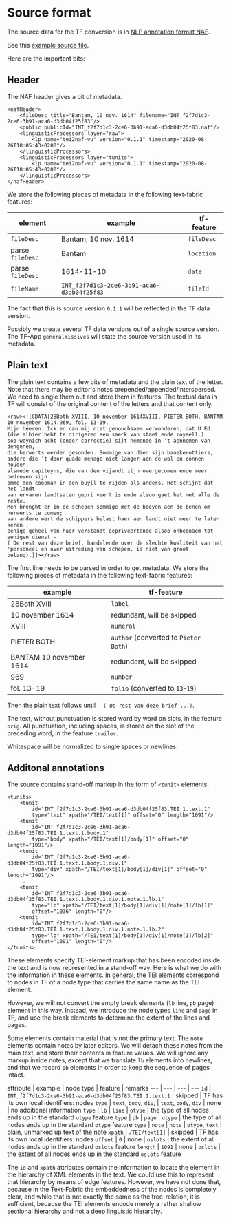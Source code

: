 # Source format

The source data for the TF conversion is in 
[NLP annotation format NAF](http://wordpress.let.vupr.nl/naf/).

See this
[example source file](https://github.com/Dans-labs/clariah-gm/blob/master/source/example.naf).

Here are the important bits:

## Header

The NAF header gives a bit of metadata.

    <nafHeader>
        <fileDesc title="Bantam, 10 nov. 1614" filename="INT_f2f7d1c3-2ce6-3b91-aca6-d3db04f25f83"/>
        <public publicId="INT_f2f7d1c3-2ce6-3b91-aca6-d3db04f25f83.naf"/>
        <linguisticProcessors layer="raw">
            <lp name="tei2naf-vu" version="0.1.1" timestamp="2020-08-26T18:05:43+0200"/>
        </linguisticProcessors>
        <linguisticProcessors layer="tunits">
            <lp name="tei2naf-vu" version="0.1.1" timestamp="2020-08-26T18:05:43+0200"/>
        </linguisticProcessors>
    </nafHeader>

We store the following pieces of metadata in the following text-fabric features:

element | example | tf-feature
--- | --- | ---
`fileDesc` | Bantam, 10 nov. 1614 | `fileDesc`
parse `fileDesc` | Bantam | `location`
parse `fileDesc` | 1614-11-10 | `date`
`fileName` | `INT_f2f7d1c3-2ce6-3b91-aca6-d3db04f25f83` | `fileId`

The fact that this is source version `0.1.1` will be reflected in the TF data version.

Possibly we create several TF data versions out of a single source version.
The TF-App `generalmissives` will state the source version used in its metadata.

## Plain text

The plain text contains a few bits of metadata and the plain text of the letter.
Note that there may be editor's notes prepended/appended/interspersed.
We need to single them out and store them in features.
The textual data in TF will consist of the original content of the letters and that
content only.

    <raw><![CDATA[28Both XVIII, 10 november 1614XVIII. PIETER BOTH. BANTAM 10 november 1614.969, fol. 13-19.
    Mijn héeren. Ick en can mij niet genouchsaem verwonderen, dat U Ed.
    (die alhier hebt te dirigeren een saeck van staet ende royaell.)
    soo weynich acht (onder correctie) sijt nemende in ’t aennemen van dengenen,
    die herwerts werden gesonden. Sommige van dien sijn banekerottiers,
    andere die ’t door quade menage niet langer aen de wal en connen houden,
    alsmede capiteyns, die van den vijandt zijn overgecomen ende meer bedreven sijn
    omme den coopman in den buyll te rijden als anders. Het schijnt dat het landt
    van ervaren landtsaten gepri veert is ende alsoo gaet het met alle de reste.
    Men brenght er in de schepen sommige met de boeyen aen de benen om herwerts te comen;
    van andere wert de schippers belast haer aen landt niet meer te laten keren ;
    eenige geheel van haer verstandt gepriveertende alsoo onbequaem tot eenigen dienst -
    ( De rest van deze brief, handelende over de slechte kwaliteit van het
    'personeel en over uitreding van schepen, is niet van groot belang).]]></raw>

The first line needs to be parsed in order to get metadata.
We store the following pieces of metadata in the following text-fabric features:

example | tf-feature
 --- | ---
28Both XVIII | `label`
10 november 1614 | redundant, will be skipped
XVIII | `numeral`
PIETER BOTH | `author` (converted to `Pieter Both`)
BANTAM 10 november 1614 | redundant, will be skipped
969 | `number`
fol. 13-19 | `folio` (converted to `13-19`)

Then the plain text follows until `- ( De rest van deze brief ...)`.

The text, without punctuation is stored word by word on slots, in the feature `orig`.
All punctuation, including spaces, is stored on the slot of the preceding word,
in the feature `trailer`.

Whitespace will be normalized to single spaces or newlines.

## Additonal annotations

The source contains stand-off markup in the form of `<tunit>` elements.

    <tunits>
        <tunit
            id="INT_f2f7d1c3-2ce6-3b91-aca6-d3db04f25f83.TEI.1.text.1"
            type="text" xpath="/TEI/text[1]" offset="0" length="1091"/>
        <tunit
            id="INT_f2f7d1c3-2ce6-3b91-aca6-d3db04f25f83.TEI.1.text.1.body.1"
            type="body" xpath="/TEI/text[1]/body[1]" offset="0" length="1091"/>
        <tunit
            id="INT_f2f7d1c3-2ce6-3b91-aca6-d3db04f25f83.TEI.1.text.1.body.1.div.1"
            type="div" xpath="/TEI/text[1]/body[1]/div[1]" offset="0" length="1091"/>
        ...
        <tunit
            id="INT_f2f7d1c3-2ce6-3b91-aca6-d3db04f25f83.TEI.1.text.1.body.1.div.1.note.1.lb.1"
            type="lb" xpath="/TEI/text[1]/body[1]/div[1]/note[1]/lb[1]"
            offset="1036" length="0"/>
        <tunit
            id="INT_f2f7d1c3-2ce6-3b91-aca6-d3db04f25f83.TEI.1.text.1.body.1.div.1.note.1.lb.2"
            type="lb" xpath="/TEI/text[1]/body[1]/div[1]/note[1]/lb[2]"
            offset="1091" length="0"/>
    </tunits>

These elements specify TEI-element markup that has been encoded inside the text and is
now represented in a stand-off way.
Here is what we do with the information in these elements.
In general, the TEI elements correspond to nodes in TF of a node type that carries the
same name as the TEI element.

However, we will not convert the empty break elements (`lb` line, `pb` page) element
in this way.
Instead, we introduce the node types `line` and `page` in TF,
and use the break elements to determine the extent of the lines and pages.

Some elements contain material that is not the primary text.
The `note` elements contain notes by later editors.
We will detach these notes from the main text, and store their contents in feature values.
We will ignore any markup inside notes, except that we translate `lb` elements into newlines,
and that we record `pb` elements in order to keep the sequence of pages intact.


attribute | example | node type | feature | remarks
--- | --- | --- | ---
`id` | `INT_f2f7d1c3-2ce6-3b91-aca6-d3db04f25f83.TEI.1.text.1` | skipped | TF has its own local identifiers: nodes
`type` | `text`, `body`, `div`, | `text`, `body`, `div` | none | no additional information
`type` | `lb` | `line` | `otype` | the type of all nodes ends up in the standard `otype` feature
`type` | `pb` | `page` | `otype` | the type of all nodes ends up in the standard `otype` feature
`type` | `note` | `note` | `otype`, `text` | plain, unmarked up text of the note
`xpath` | `/TEI/text[1]` | skipped | TF has its own local identifiers: nodes
`offset` | `0` | none | `oslots` | the extent of all nodes ends up in the standard `oslots` feature 
`length` | `1091` | none | `oslots` | the extent of all nodes ends up in the standard `oslots` feature 

The `id` and `xpath` attributes contain the information to locate the element in the hierarchy
of XML elements in the text. We could use this to represent that hierarchy by means
of edge features.
However, we have not done that, because in the Text-Fabric the embeddedness of the nodes
is completely clear, and while that is not exactly the same as the tree-relation,
it is sufficient, because the TEI elements encode merely a rather shallow sectional hierarchy
and not a deep linguistic hierarchy.
